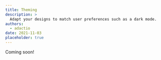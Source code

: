 ```yaml
---
title: Theming
description: >
  Adapt your designs to match user preferences such as a dark mode. 
authors:
  - adactio
date: 2021-11-03
placeholder: true
---
```


Coming soon!
